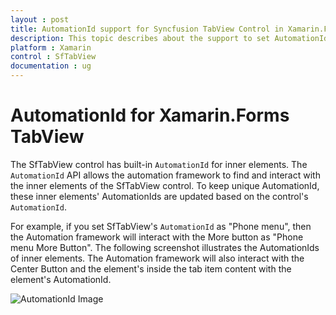 ```yaml
---
layout : post
title: AutomationId support for Syncfusion TabView Control in Xamarin.Forms
description: This topic describes about the support to set AutomationId to find and interact with inner elements in Xamarin.Forms TabView.
platform : Xamarin
control : SfTabView
documentation : ug
---
```


# AutomationId for Xamarin.Forms TabView

The SfTabView control has built-in `AutomationId` for inner elements. The `AutomationId` API allows the automation framework to find and interact with the inner elements of the SfTabView control. To keep unique AutomationId, these inner elements' AutomationIds are updated based on the control's `AutomationId`. 

For example, if you set SfTabView's `AutomationId` as "Phone menu", then the Automation framework will interact with the More button as "Phone menu More Button". The following screenshot illustrates the AutomationIds of inner elements. The Automation framework will also interact with the Center Button and the element's inside the tab item content with the element's AutomationId.

![AutomationId Image](images/AutomationId/AutomationId.png)
